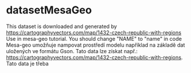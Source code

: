 # datasetMesaGeo
This dataset is downloaded and generated by https://cartographyvectors.com/map/1432-czech-republic-with-regions
Use in mesa-geo tutorial. 
You should change "NAME" to "name" in code
Mesa-geo umožňuje nampovat prostředí modelu například na základě dat uložených ve formátu Gson. Tato data lze získat např.: https://cartographyvectors.com/map/1432-czech-republic-with-regions. Tato data je třeba 
